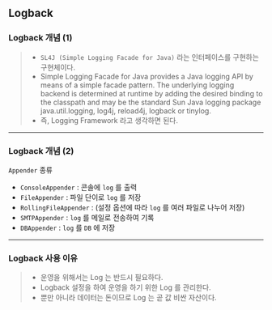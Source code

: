 ## Logback

### Logback 개념 (1)
> - `SL4J (Simple Logging Facade for Java)` 라는 인터페이스를 구현하는 구현체이다.
> - Simple Logging Facade for Java provides a Java logging API by means of a simple facade pattern.
> The underlying logging backend is determined at runtime by adding the desired binding to the classpath and may be the
> standard Sun Java logging package java.util.logging, log4j, reload4j, logback or tinylog.
> - 즉, Logging Framework 라고 생각하면 된다.
<hr>

### Logback 개념 (2)
`Appender` 종류
- `ConsoleAppender` : 콘솔에 `log` 를 출력
- `FileAppender` : 파일 단이로 `log` 를 저장
- `RollingFileAppender` : (설정 옵션에 따라 `log` 를 여러 파일로 나누어 저장)
- `SMTPAppender` : `log` 를 메일로 전송하여 기록
- `DBAppender` : `log` 를 `DB` 에 저장
<hr>

### Logback 사용 이유
> - 운영을 위해서는 Log 는 반드시 필요하다.
> - Logback 설정을 하여 운영을 하기 위한 Log 를 관리한다.
> - 뿐만 아니라 데이터는 돈이므로 Log 는 곧 값 비싼 자산이다.